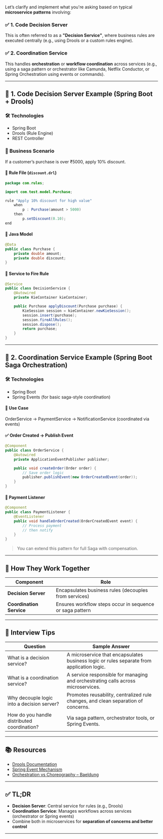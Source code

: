 Let’s clarify and implement what you're asking based on typical **microservice patterns** involving:

### ✅ 1. **Code Decision Server**

This is often referred to as a **"Decision Service"**, where business rules are executed centrally (e.g., using Drools or a custom rules engine).

### ✅ 2. **Coordination Service**

This handles **orchestration** or **workflow coordination** across services (e.g., using a saga pattern or orchestrator like Camunda, Netflix Conductor, or Spring Orchestration using events or commands).

---

## 📌 1. Code Decision Server Example (Spring Boot + Drools)

### 🛠 Technologies

* Spring Boot
* Drools (Rule Engine)
* REST Controller

### 🔁 Business Scenario

If a customer’s purchase is over ₹5000, apply 10% discount.

#### 🔄 Rule File (`discount.drl`)

```java
package com.rules;

import com.test.model.Purchase;

rule "Apply 10% discount for high value"
    when
        p : Purchase(amount > 5000)
    then
        p.setDiscount(0.10);
end
```

#### 🔧 Java Model

```java
@Data
public class Purchase {
    private double amount;
    private double discount;
}
```

#### 🎯 Service to Fire Rule

```java
@Service
public class DecisionService {
    @Autowired
    private KieContainer kieContainer;

    public Purchase applyDiscount(Purchase purchase) {
        KieSession session = kieContainer.newKieSession();
        session.insert(purchase);
        session.fireAllRules();
        session.dispose();
        return purchase;
    }
}
```

---

## 📌 2. Coordination Service Example (Spring Boot Saga Orchestration)

### 🛠 Technologies

* Spring Boot
* Spring Events (for basic saga-style coordination)

#### 🔁 Use Case

OrderService -> PaymentService -> NotificationService (coordinated via events)

#### ✅ Order Created → Publish Event

```java
@Component
public class OrderService {
    @Autowired
    private ApplicationEventPublisher publisher;

    public void createOrder(Order order) {
        // Save order logic
        publisher.publishEvent(new OrderCreatedEvent(order));
    }
}
```

#### 🔁 Payment Listener

```java
@Component
public class PaymentListener {
    @EventListener
    public void handleOrderCreated(OrderCreatedEvent event) {
        // Process payment
        // then notify
    }
}
```

> You can extend this pattern for full Saga with compensation.

---

## 🔁 How They Work Together

| Component                | Role                                                     |
| ------------------------ | -------------------------------------------------------- |
| **Decision Server**      | Encapsulates business rules (decouples from services)    |
| **Coordination Service** | Ensures workflow steps occur in sequence or saga pattern |

---

## 🧠 Interview Tips

| Question                                    | Sample Answer                                                                             |
| ------------------------------------------- | ----------------------------------------------------------------------------------------- |
| What is a decision service?                 | A microservice that encapsulates business logic or rules separate from application logic. |
| What is a coordination service?             | A service responsible for managing and orchestrating calls across microservices.          |
| Why decouple logic into a decision server?  | Promotes reusability, centralized rule changes, and clean separation of concerns.         |
| How do you handle distributed coordination? | Via saga pattern, orchestrator tools, or Spring Events.                                   |

---

## 📚 Resources

* [Drools Documentation](https://www.drools.org/)
* [Spring Event Mechanism](https://docs.spring.io/spring-framework/reference/core/context/introduction.html#context-functionality-events)
* [Orchestration vs Choreography – Baeldung](https://www.baeldung.com/spring-events)

---

## ✅ TL;DR

* **Decision Server**: Central service for rules (e.g., Drools)
* **Coordination Service**: Manages workflows across services (orchestrator or Spring events)
* Combine both in microservices for **separation of concerns and better control**

---
